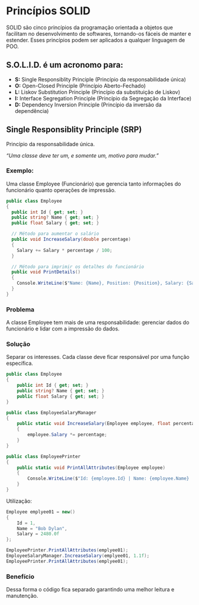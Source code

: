 # Princípios SOLID
SOLID são cinco princípios da programação orientada a objetos que facilitam no desenvolvimento de softwares, tornando-os fáceis de manter e estender. Esses princípios podem ser aplicados a qualquer linguagem de POO.

## S.O.L.I.D. é um acronomo para:
- **S:** Single Responsiblity Principle (Princípio da responsabilidade única)
- **O:** Open-Closed Principle (Princípio Aberto-Fechado)
- **L:** Liskov Substitution Principle (Princípio da substituição de Liskov)
- **I:** Interface Segregation Principle (Princípio da Segregação da Interface)
- **D:** Dependency Inversion Principle (Princípio da inversão da dependência)

## Single Responsiblity Principle (SRP)
Princípio da responsabilidade única.

_“Uma classe deve ter um, e somente um, motivo para mudar.”_

### Exemplo:
Uma classe Employee (Funcionário) que gerencia tanto informações do funcionário quanto operações de impressão.

```csharp
public class Employee
{
  public int Id { get; set; }
  public string? Name { get; set; }
  public float Salary { get; set; }

  // Método para aumentar o salário
  public void IncreaseSalary(double percentage)
  {
    Salary += Salary * percentage / 100;
  }

  // Método para imprimir os detalhes do funcionário
  public void PrintDetails()
  {
    Console.WriteLine($"Name: {Name}, Position: {Position}, Salary: {Salary}");
  }
}
```

### Problema
A classe Employee tem mais de uma responsabilidade: gerenciar dados do
funcionário e lidar com a impressão do dados.

### Solução
Separar os interesses. Cada classe deve ficar responsável por uma função específica.

```csharp
public class Employee
{
    public int Id { get; set; }
    public string? Name { get; set; }
    public float Salary { get; set; }
}

public class EmployeeSalaryManager
{
    public static void IncreaseSalary(Employee employee, float percentage)
    {
        employee.Salary *= percentage;
    }
}

public class EmployeePrinter
{
    public static void PrintAllAttributes(Employee employee)
    {
        Console.WriteLine($"Id: {employee.Id} | Name: {employee.Name} | Salary: {employee.Salary}");
    }
}
```
Utilização:
```csharp
Employee emplyee01 = new()
{
    Id = 1,
    Name = "Bob Dylan",
    Salary = 2480.0f
};

EmployeePrinter.PrintAllAttributes(emplyee01);
EmployeeSalaryManager.IncreaseSalary(emplyee01, 1.1f);
EmployeePrinter.PrintAllAttributes(emplyee01);
```

### Benefício
Dessa forma o código fica separado garantindo uma melhor leitura e manutenção.